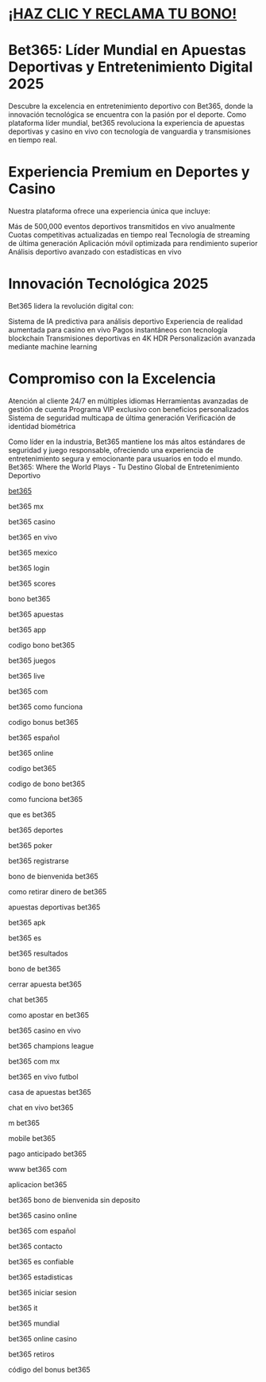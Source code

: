 # <a href="https://bit.ly/casmx">¡HAZ CLIC Y RECLAMA TU BONO!</a>

# Bet365: Líder Mundial en Apuestas Deportivas y Entretenimiento Digital 2025

Descubre la excelencia en entretenimiento deportivo con Bet365, donde la innovación tecnológica se encuentra con la pasión por el deporte. Como plataforma líder mundial, bet365 revoluciona la experiencia de apuestas deportivas y casino en vivo con tecnología de vanguardia y transmisiones en tiempo real.

# Experiencia Premium en Deportes y Casino
Nuestra plataforma ofrece una experiencia única que incluye:

Más de 500,000 eventos deportivos transmitidos en vivo anualmente
Cuotas competitivas actualizadas en tiempo real
Tecnología de streaming de última generación
Aplicación móvil optimizada para rendimiento superior
Análisis deportivo avanzado con estadísticas en vivo

# Innovación Tecnológica 2025
Bet365 lidera la revolución digital con:

Sistema de IA predictiva para análisis deportivo
Experiencia de realidad aumentada para casino en vivo
Pagos instantáneos con tecnología blockchain
Transmisiones deportivas en 4K HDR
Personalización avanzada mediante machine learning

# Compromiso con la Excelencia

Atención al cliente 24/7 en múltiples idiomas
Herramientas avanzadas de gestión de cuenta
Programa VIP exclusivo con beneficios personalizados
Sistema de seguridad multicapa de última generación
Verificación de identidad biométrica

Como líder en la industria, Bet365 mantiene los más altos estándares de seguridad y juego responsable, ofreciendo una experiencia de entretenimiento segura y emocionante para usuarios en todo el mundo.
Bet365: Where the World Plays - Tu Destino Global de Entretenimiento Deportivo

<a href="https://bet365-mx.mx">bet365</a>

bet365 mx

bet365 casino

bet365 en vivo

bet365 mexico

bet365 login

bet365 scores

bono bet365

bet365 apuestas

bet365 app

codigo bono bet365

bet365 juegos

bet365 live

bet365 com

bet365 como funciona

codigo bonus bet365

bet365 español

bet365 online

codigo bet365

codigo de bono bet365

como funciona bet365

que es bet365

bet365 deportes

bet365 poker

bet365 registrarse

bono de bienvenida bet365

como retirar dinero de bet365

apuestas deportivas bet365

bet365 apk

bet365 es

bet365 resultados

bono de bet365

cerrar apuesta bet365

chat bet365

como apostar en bet365

bet365 casino en vivo

bet365 champions league

bet365 com mx

bet365 en vivo futbol

casa de apuestas bet365

chat en vivo bet365

m bet365

mobile bet365

pago anticipado bet365

www bet365 com

aplicacion bet365

bet365 bono de bienvenida sin deposito

bet365 casino online

bet365 com español

bet365 contacto

bet365 es confiable

bet365 estadisticas

bet365 iniciar sesion

bet365 it

bet365 mundial

bet365 online casino

bet365 retiros

código del bonus bet365
